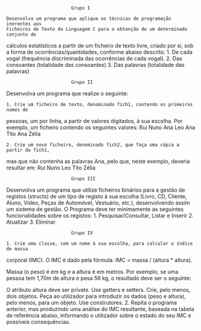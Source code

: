 							Grupo I
							
	Desenvolva um programa que aplique as técnicas de programação inerentes aos
	Ficheiros de Texto da Linguagem C para a obtenção de um determinado conjunto de
cálculos estatísticos a partir de um ficheiro de texto livre, criado por si, sob a forma de
ocorrências/quantidades, conforme abaixo descrito:
	1. De cada vogal (frequência discriminada das ocorrências de cada vogal).
	2. Das consoantes (totalidade das consoantes)
	3. Das palavras (totalidade das palavras)


							Grupo II
							
Desenvolva um programa que realize o seguinte:

	1. Crie um ficheiro de texto, denominado fich1, contendo os primeiros nomes de
pessoas, um por linha, a partir de valores digitados, à sua escolha.
Por exemplo, um ficheiro contendo os seguintes valores:
Rui
Nuno
Ana
Leo
Ana
Tito
Ana
Zélia

	2. Crie um novo ficheiro, denominado fich2, que faça uma cópia a partir do fich1,
mas que não contenha as palavras Ana, pelo que, neste exemplo, deveria
resultar em:
Rui
Nuno
Leo
Tito
Zélia


							Grupo III
							
Desenvolva um programa que utilize ficheiros binários para a gestão de registos
(structs) de um tipo de registo à sua escolha (Livro, CD, Cliente, Aluno, Vídeo, Peças de
Automóvel, Vestuário, etc.), desenvolvendo assim um sistema de gestão.
O Programa deve ter minimamente as seguintes funcionalidades sobre os registos:
	1. Pesquisar/Consultar, Listar e Inserir
	2. Atualizar
	3. Eliminar



							Grupo IV
							
	1. Crie uma classe, com um nome à sua escolha, para calcular o índice de massa
corporal (IMC).
O IMC é dado pela fórmula: IMC = massa / (altura * altura).

Massa (o peso) é em kg e a altura é em metros.
Por exemplo, se uma pessoa tem 1,70m de altura e pesa 56 kg, o resultado deve
ser o seguinte:

O atributo altura deve ser private.
Use getters e setters.
Crie, pelo menos, dois objetos. Peça ao utilizador para introduzir os dados (peso
e altura), pelo menos, para um objeto. Use construtores.
	2. Repita o programa anterior, mas produzindo uma análise do IMC resultante,
baseada na tabela de referência abaixo, informando o utilizador sobre o estado
do seu IMC e possíveis consequências.